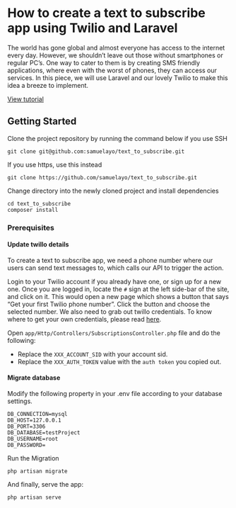 # How to create a text to subscribe app using Twilio and Laravel

The world has gone global and almost everyone has access to the internet every day. However, we shouldn’t leave out those without smartphones or regular PC’s. One way to cater to them is by creating SMS friendly applications, where even with the worst of phones, they can access our services. In this piece, we will use Laravel and our lovely Twilio to make this idea a breeze to implement.


[View tutorial](#)

## Getting Started
Clone the project repository by running the command below if you use SSH

```
git clone git@github.com:samuelayo/text_to_subscribe.git
```

If you use https, use this instead

```
git clone https://github.com/samuelayo/text_to_subscribe.git
```

Change directory into the newly cloned project and install dependencies

```
cd text_to_subscribe
composer install
```

### Prerequisites

#### Update twillo details

To create a text to subscribe app, we need a phone number where our users can send text messages to, which calls our API to trigger the action. 

Login to your Twilio account if you already have one, or sign up for a new one. Once you are logged in, locate the `#` sign at the left side-bar of the site, and click on it. This would open a new page which shows a button that says “Get your first Twilio phone number”. Click the button and choose the selected number. We also need to grab out twillo credentials. To know where to get your own credentials, please read [here](https://support.twilio.com/hc/en-us/articles/223136027-Auth-Tokens-and-How-to-Change-Them). 

Open `app/Http/Controllers/SubscriptionsController.php` file and do the following:

- Replace the `XXX_ACCOUNT_SID` with your account sid.  
- Replace the `XXX_AUTH_TOKEN` value with the `auth token` you copied out.

#### Migrate database 

Modify the following property in your .env file according to your database settings.

```
DB_CONNECTION=mysql
DB_HOST=127.0.0.1
DB_PORT=3306
DB_DATABASE=testProject
DB_USERNAME=root
DB_PASSWORD=
```

Run the Migration

```
php artisan migrate
```


And finally, serve the app:

```
php artisan serve
```
    
